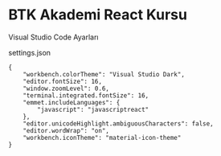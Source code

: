 # BTK Akademi React Kursu

Visual Studio Code Ayarları

settings.json

```
{
    "workbench.colorTheme": "Visual Studio Dark",
    "editor.fontSize": 16,
    "window.zoomLevel": 0.6,
    "terminal.integrated.fontSize": 16,
    "emmet.includeLanguages": {
        "javascript": "javascriptreact"
    },
    "editor.unicodeHighlight.ambiguousCharacters": false,
    "editor.wordWrap": "on",
    "workbench.iconTheme": "material-icon-theme"
}
```
